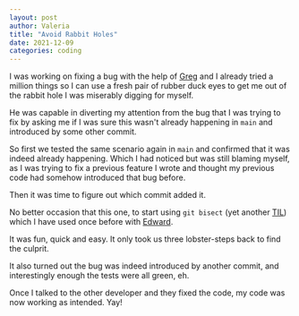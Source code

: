 ```yaml
---
layout: post
author: Valeria
title: "Avoid Rabbit Holes"
date: 2021-12-09
categories: coding
---
```

I was working on fixing a bug with the help of
[Greg](https://github.com/gnfisher) and I already tried a million things so I
can use a fresh pair of rubber duck eyes to get me out of the rabbit hole I was
miserably digging for myself.

He was capable in diverting my attention from the bug that I was trying to fix by
asking me if I was sure this wasn't already happening in `main` and introduced
by some other commit.

So first we tested the same scenario again in `main` and confirmed that it was
indeed already happening. Which I had noticed but was still blaming myself, as I
was trying to fix a previous feature I wrote and thought my previous code had
somehow introduced that bug before.

Then it was time to figure out which commit added it.

No better occasion that this one, to start using `git bisect` (yet  another
[TIL](./2021-12-09-git-bisect.md))
which I have used once before with
[Edward](https://github.com/edwardloveall).

It was fun, quick and easy. It only took us three lobster-steps back to find the
culprit.

It also turned out the bug was indeed introduced by another commit, and
interestingly enough the tests were all green, eh.

Once I talked to the other developer and they fixed the code, my code was now
working as intended. Yay!
